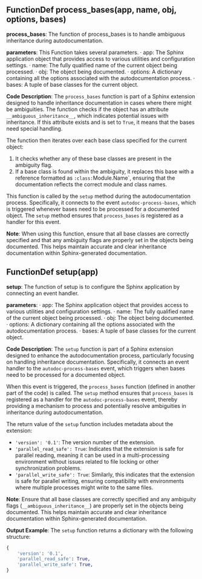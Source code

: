 ## FunctionDef process_bases(app, name, obj, options, bases)
**process_bases**: The function of process_bases is to handle ambiguous inheritance during autodocumentation.

**parameters**: This Function takes several parameters.
· app: The Sphinx application object that provides access to various utilities and configuration settings.
· name: The fully qualified name of the current object being processed.
· obj: The object being documented.
· options: A dictionary containing all the options associated with the autodocumentation process.
· bases: A tuple of base classes for the current object.

**Code Description**: 
The `process_bases` function is part of a Sphinx extension designed to handle inheritance documentation in cases where there might be ambiguities. The function checks if the object has an attribute `__ambiguous_inheritance__`, which indicates potential issues with inheritance. If this attribute exists and is set to `True`, it means that the bases need special handling.

The function then iterates over each base class specified for the current object:
1. It checks whether any of these base classes are present in the ambiguity flag.
2. If a base class is found within the ambiguity, it replaces this base with a reference formatted as `:class:`Module.Name`, ensuring that the documentation reflects the correct module and class names.

This function is called by the `setup` method during the autodocumentation process. Specifically, it connects to the event `autodoc-process-bases`, which is triggered whenever bases need to be processed for a documented object. The `setup` method ensures that `process_bases` is registered as a handler for this event.

**Note**: When using this function, ensure that all base classes are correctly specified and that any ambiguity flags are properly set in the objects being documented. This helps maintain accurate and clear inheritance documentation within Sphinx-generated documentation.
## FunctionDef setup(app)
**setup**: The function of setup is to configure the Sphinx application by connecting an event handler.

**parameters**:
· app: The Sphinx application object that provides access to various utilities and configuration settings.
· name: The fully qualified name of the current object being processed.
· obj: The object being documented.
· options: A dictionary containing all the options associated with the autodocumentation process.
· bases: A tuple of base classes for the current object.

**Code Description**: 
The `setup` function is part of a Sphinx extension designed to enhance the autodocumentation process, particularly focusing on handling inheritance documentation. Specifically, it connects an event handler to the `autodoc-process-bases` event, which triggers when bases need to be processed for a documented object.

When this event is triggered, the `process_bases` function (defined in another part of the code) is called. The `setup` method ensures that `process_bases` is registered as a handler for the `autodoc-process-bases` event, thereby providing a mechanism to process and potentially resolve ambiguities in inheritance during autodocumentation.

The return value of the `setup` function includes metadata about the extension:
- `'version': '0.1'`: The version number of the extension.
- `'parallel_read_safe': True`: Indicates that the extension is safe for parallel reading, meaning it can be used in a multi-processing environment without issues related to file locking or other synchronization problems.
- `'parallel_write_safe': True`: Similarly, this indicates that the extension is safe for parallel writing, ensuring compatibility with environments where multiple processes might write to the same files.

**Note**: Ensure that all base classes are correctly specified and any ambiguity flags (`__ambiguous_inheritance__`) are properly set in the objects being documented. This helps maintain accurate and clear inheritance documentation within Sphinx-generated documentation.

**Output Example**: The `setup` function returns a dictionary with the following structure:
```python
{
    'version': '0.1',
    'parallel_read_safe': True,
    'parallel_write_safe': True,
}
```
